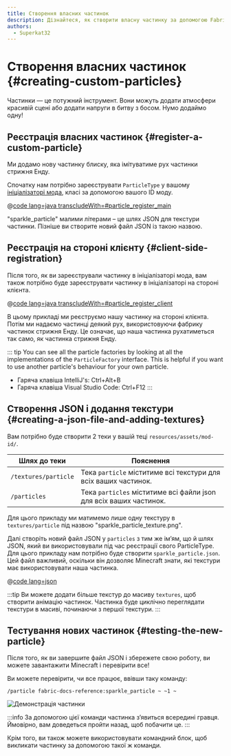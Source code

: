 ```yaml
---
title: Створення власних частинок
description: Дізнайтеся, як створити власну частинку за допомогою Fabric API.
authors:
  - Superkat32
---
```


# Створення власних частинок {#creating-custom-particles}

Частинки — це потужний інструмент. Вони можуть додати атмосфери красивій сцені або додати напруги в битву з босом. Нумо додаймо одну!

## Реєстрація власних частинок {#register-a-custom-particle}

Ми додамо нову частинку блиску, яка імітуватиме рух частинки стрижня Енду.

Спочатку нам потрібно зареєструвати `ParticleType` у вашому [ініціалізаторі мода](../../getting-started/project-structure#entrypoints), класі за допомогою вашого ID моду.

@[code lang=java transcludeWith=#particle_register_main](@/reference/latest/src/main/java/com/example/docs/FabricDocsReference.java)

"sparkle_particle" малими літерами – це шлях JSON для текстури частинки. Пізніше ви створите новий файл JSON із такою назвою.

## Реєстрація на стороні клієнту {#client-side-registration}

Після того, як ви зареєстрували частинку в ініціалізаторі мода, вам також потрібно буде зареєструвати частинку в ініціалізаторі на стороні клієнта.

@[code lang=java transcludeWith=#particle_register_client](@/reference/latest/src/client/java/com/example/docs/FabricDocsReferenceClient.java)

В цьому прикладі ми реєструємо нашу частинку на стороні клієнта. Потім ми надаємо частинці деякий рух, використовуючи фабрику частинок стрижня Енду. Це означає, що наша частинка рухатиметься так само, як частинка стрижня Енду.

::: tip
You can see all the particle factories by looking at all the implementations of the `ParticleFactory` interface. This is helpful if you want to use another particle's behaviour for your own particle.

- Гаряча клавіша IntelliJ's: Ctrl+Alt+B
- Гаряча клавіша Visual Studio Code: Ctrl+F12
  :::

## Створення JSON і додання текстури {#creating-a-json-file-and-adding-textures}

Вам потрібно буде створити 2 теки у вашій теці `resources/assets/mod-id/`.

| Шлях до теки         | Пояснення                                                                          |
| -------------------- | ---------------------------------------------------------------------------------- |
| `/textures/particle` | Тека `particle` міститиме всі текстури для всіх ваших частинок.    |
| `/particles`         | Тека `particles` міститиме всі файли json для всіх ваших частинок. |

Для цього прикладу ми матимемо лише одну текстуру в `textures/particle` під назвою "sparkle_particle_texture.png".

Далі створіть новий файл JSON у `particles` з тим же ім’ям, що й шлях JSON, який ви використовували під час реєстрації свого ParticleType. Для цього прикладу нам потрібно буде створити `sparkle_particle.json`. Цей файл важливий, оскільки він дозволяє Minecraft знати, які текстури має використовувати наша частинка.

@[code lang=json](@/reference/latest/src/main/resources/assets/fabric-docs-reference/particles/sparkle_particle.json)

:::tip
Ви можете додати більше текстур до масиву `textures`, щоб створити анімацію частинок. Частинка буде циклічно переглядати текстури в масиві, починаючи з першої текстури.
:::

## Тестування нових частинок {#testing-the-new-particle}

Після того, як ви завершите файл JSON і збережете свою роботу, ви можете завантажити Minecraft і перевірити все!

Ви можете перевірити, чи все працює, ввівши таку команду:

```mcfunction
/particle fabric-docs-reference:sparkle_particle ~ ~1 ~
```

![Демонстрація частинки](/assets/develop/rendering/particles/sparkle-particle-showcase.png)

:::info
За допомогою цієї команди частинка з’явиться всередині гравця. Ймовірно, вам доведеться пройти назад, щоб побачити це.
:::

Крім того, ви також можете використовувати командний блок, щоб викликати частинку за допомогою такої ж команди.
